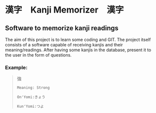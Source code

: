 <h1>漢字　Kanji Memorizer　漢字</h1>

<h2>Software to memorize kanji readings</h2>

<p>The aim of this project is to learn some coding and GIT. The project itself consists of a software 
capable of receiving kanjis and their meaning/readings. After having some kanjis in the database, present
it to the user in the form of questions.</p>


<h3>Example: </h3>

<blockquote>
    <p>強</p>
	
	Meaning: Strong

    On'Yomi:きょう

    Kun'Yomi:つよ
</blockquote>